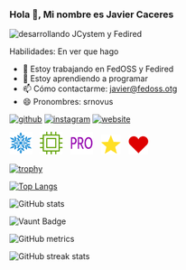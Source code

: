 ### Hola 👋, Mi nombre es Javier Caceres
![desarrollando JCystem y Fedired](https://fedired.lat/files/040e9274-13e2-423c-ae59-25bf4a9c0e3f)


Habilidades: En ver que hago 

- 🔭 Estoy trabajando en FedOSS y Fedired 
- 🌱 Estoy aprendiendo a programar 
- 📫 Cómo contactarme: javier@fedoss.otg
- 😄 Pronombres: srnovus 


[<img src='https://cdn.jsdelivr.net/npm/simple-icons@3.0.1/icons/github.svg' alt='github' height='40'>](https://github.com/srnovus)  [<img src='https://cdn.jsdelivr.net/npm/simple-icons@3.0.1/icons/instagram.svg' alt='instagram' height='40'>](https://www.instagram.com/srnovus/)  [<img src='https://cdn.jsdelivr.net/npm/simple-icons@3.0.1/icons/icloud.svg' alt='website' height='40'>](https://jcystem.com)  

<a href='https://archiveprogram.github.com/'><img src='https://raw.githubusercontent.com/acervenky/animated-github-badges/master/assets/acbadge.gif' width='40' height='40'></a> <a href='https://docs.github.com/en/developers'><img src='https://raw.githubusercontent.com/acervenky/animated-github-badges/master/assets/devbadge.gif' width='40' height='40'></a> <a href='https://github.com/pricing'><img src='https://raw.githubusercontent.com/acervenky/animated-github-badges/master/assets/pro.gif' width='40' height='40'></a> <a href='https://stars.github.com/'><img src='https://raw.githubusercontent.com/acervenky/animated-github-badges/master/assets/starbadge.gif' width='35' height='35'></a> <a href='https://docs.github.com/en/github/supporting-the-open-source-community-with-github-sponsors'><img src='https://raw.githubusercontent.com/acervenky/animated-github-badges/master/assets/sponsorbadge.gif' width='35' height='35'></a> 

[![trophy](https://github-profile-trophy.vercel.app/?username=srnovus)](https://github.com/ryo-ma/github-profile-trophy)

[![Top Langs](https://github-readme-stats.vercel.app/api/top-langs/?username=srnovus)](https://github.com/anuraghazra/github-readme-stats)

![GitHub stats](https://github-readme-stats.vercel.app/api?username=srnovus&show_icons=true&count_private=true)  

![Vaunt Badge](https://api.vaunt.dev/v1/github/entities/srnovus/contributions?format=svg&private=true)  

![GitHub metrics](https://metrics.lecoq.io/srnovus)  

![GitHub streak stats](https://streak-stats.demolab.com/?user=srnovus)  

